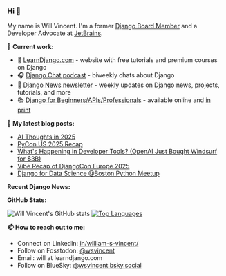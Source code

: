 ### Hi 👋

My name is Will Vincent. I'm a former [Django Board Member](https://www.djangoproject.com/foundation/) and a Developer Advocate at [JetBrains](https://www.jetbrains.com/).

**👷 Current work:**
- 🐴 [LearnDjango.com](https://learndjango.com/) - website with free tutorials and premium courses on Django
- 🎧 [Django Chat podcast](https://djangochat.com) - biweekly chats about Django
- 📰 [Django News newsletter](https://django-news.com) - weekly updates on Django news, projects, tutorials, and more
- 📚 [Django for Beginners/APIs/Professionals](https://learndjango.com/courses/) - available online and [in print](https://www.amazon.com/stores/William-S.-Vincent/author/B07B38Y8SG)

**📜 My latest blog posts:**
<!--START_SECTION:blog-posts-->
- [AI Thoughts in 2025](https://wsvincent.com/ai-thoughts-in-2025/)
- [PyCon US 2025 Recap](https://wsvincent.com/pyconus-recap/)
- [What's Happening in Developer Tools? (OpenAI Just Bought Windsurf for $3B)](https://wsvincent.com/whats-happening-in-developer-tools/)
- [Vibe Recap of DjangoCon Europe 2025](https://wsvincent.com/djangocon-europe-2025-recap/)
- [Django for Data Science @Boston Python Meetup](https://wsvincent.com/django-for-data-science-boston-python/)
<!--END_SECTION:blog-posts-->

**Recent Django News:**
<!--START_SECTION:news-->

<!--END_SECTION:news-->

**GitHub Stats:**

![Will Vincent's GitHub stats](https://github-readme-stats.vercel.app/api?username=wsvincent&show_icons=&private_count=true&theme=dracula)  [![Top Languages](https://github-readme-stats.vercel.app/api/top-langs/?username=jefftriplett&layout=compact&theme=dracula)]()

**📫 How to reach out to me:**
- Connect on LinkedIn: [in/william-s-vincent/](https://www.linkedin.com/in/william-s-vincent/)
- Follow on Fosstodon: [@wsvincent](https://fosstodon.org/@wsvincent)
- Email: will at learndjango.com
- Follow on BlueSky: [@wsvincent.bsky.social](https://bsky.app/profile/wsvincent.bsky.social)